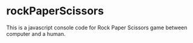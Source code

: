 # rockPaperScissors
This is a javascript console code for Rock Paper Scissors game between computer and a human.

